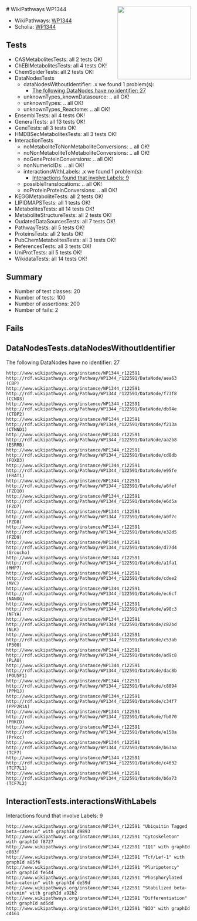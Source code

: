 <img style="float: right; width: 200px" src="https://upload.wikimedia.org/wikipedia/commons/thumb/8/83/Wplogo_with_text_500.png/640px-Wplogo_with_text_500.png" />
# WikiPathways WP1344

* WikiPathways: [WP1344](https://identifiers.org/wikipathways:WP1344)
* Scholia: [WP1344](https://scholia.toolforge.org/wikipathways/WP1344)
## Tests
* CASMetabolitesTests: all 2 tests OK!
* ChEBIMetabolitesTests: all 4 tests OK!
* ChemSpiderTests: all 2 tests OK!
* DataNodesTests
    * dataNodesWithoutIdentifier: .x we found 1 problem(s):
        * [The following DataNodes have no identifier: 27](#8792c4b6)
    * unknownTypes_knownDatasource: .. all OK!
    * unknownTypes: .. all OK!
    * unknownTypes_Reactome: .. all OK!
* EnsemblTests: all 4 tests OK!
* GeneralTests: all 13 tests OK!
* GeneTests: all 3 tests OK!
* HMDBSecMetabolitesTests: all 3 tests OK!
* InteractionTests
    * noMetaboliteToNonMetaboliteConversions: .. all OK!
    * noNonMetaboliteToMetaboliteConversions: .. all OK!
    * noGeneProteinConversions: .. all OK!
    * nonNumericIDs: .. all OK!
    * interactionsWithLabels: .x we found 1 problem(s):
        * [Interactions found that involve Labels: 9](#630d2680)
    * possibleTranslocations: .. all OK!
    * noProteinProteinConversions: .. all OK!
* KEGGMetaboliteTests: all 2 tests OK!
* LIPIDMAPSTests: all 1 tests OK!
* MetabolitesTests: all 14 tests OK!
* MetaboliteStructureTests: all 2 tests OK!
* OudatedDataSourcesTests: all 7 tests OK!
* PathwayTests: all 5 tests OK!
* ProteinsTests: all 2 tests OK!
* PubChemMetabolitesTests: all 3 tests OK!
* ReferencesTests: all 3 tests OK!
* UniProtTests: all 5 tests OK!
* WikidataTests: all 14 tests OK!


## Summary

* Number of test classes: 20
* Number of tests: 100
* Number of assertions: 200
* Number of fails: 2

## Fails

<a name="8792c4b6" />

## DataNodesTests.dataNodesWithoutIdentifier

The following DataNodes have no identifier: 27
```
http://www.wikipathways.org/instance/WP1344_r122591 http://rdf.wikipathways.org/Pathway/WP1344_r122591/DataNode/aea63 (CBP)
http://www.wikipathways.org/instance/WP1344_r122591 http://rdf.wikipathways.org/Pathway/WP1344_r122591/DataNode/f73f8 (CCND3)
http://www.wikipathways.org/instance/WP1344_r122591 http://rdf.wikipathways.org/Pathway/WP1344_r122591/DataNode/db94e (CTBP2)
http://www.wikipathways.org/instance/WP1344_r122591 http://rdf.wikipathways.org/Pathway/WP1344_r122591/DataNode/f213a (CTNND1)
http://www.wikipathways.org/instance/WP1344_r122591 http://rdf.wikipathways.org/Pathway/WP1344_r122591/DataNode/aa2b8 (ESRRB)
http://www.wikipathways.org/instance/WP1344_r122591 http://rdf.wikipathways.org/Pathway/WP1344_r122591/DataNode/cd8db (FOXD3)
http://www.wikipathways.org/instance/WP1344_r122591 http://rdf.wikipathways.org/Pathway/WP1344_r122591/DataNode/e95fe (FRAT1)
http://www.wikipathways.org/instance/WP1344_r122591 http://rdf.wikipathways.org/Pathway/WP1344_r122591/DataNode/a6fef (FZD10)
http://www.wikipathways.org/instance/WP1344_r122591 http://rdf.wikipathways.org/Pathway/WP1344_r122591/DataNode/e6d5a (FZD7)
http://www.wikipathways.org/instance/WP1344_r122591 http://rdf.wikipathways.org/Pathway/WP1344_r122591/DataNode/a0f7c (FZD8)
http://www.wikipathways.org/instance/WP1344_r122591 http://rdf.wikipathways.org/Pathway/WP1344_r122591/DataNode/e32d5 (FZD9)
http://www.wikipathways.org/instance/WP1344_r122591 http://rdf.wikipathways.org/Pathway/WP1344_r122591/DataNode/d77d4 (Groucho)
http://www.wikipathways.org/instance/WP1344_r122591 http://rdf.wikipathways.org/Pathway/WP1344_r122591/DataNode/a1fa1 (MMP7)
http://www.wikipathways.org/instance/WP1344_r122591 http://rdf.wikipathways.org/Pathway/WP1344_r122591/DataNode/cdee2 (MYC)
http://www.wikipathways.org/instance/WP1344_r122591 http://rdf.wikipathways.org/Pathway/WP1344_r122591/DataNode/ec6cf (NANOG)
http://www.wikipathways.org/instance/WP1344_r122591 http://rdf.wikipathways.org/Pathway/WP1344_r122591/DataNode/a98c3 (NFYA)
http://www.wikipathways.org/instance/WP1344_r122591 http://rdf.wikipathways.org/Pathway/WP1344_r122591/DataNode/c82bd (NLK)
http://www.wikipathways.org/instance/WP1344_r122591 http://rdf.wikipathways.org/Pathway/WP1344_r122591/DataNode/c53ab (P300)
http://www.wikipathways.org/instance/WP1344_r122591 http://rdf.wikipathways.org/Pathway/WP1344_r122591/DataNode/ad9c8 (PLAU)
http://www.wikipathways.org/instance/WP1344_r122591 http://rdf.wikipathways.org/Pathway/WP1344_r122591/DataNode/dac8b (POU5F1)
http://www.wikipathways.org/instance/WP1344_r122591 http://rdf.wikipathways.org/Pathway/WP1344_r122591/DataNode/c8894 (PPM1J)
http://www.wikipathways.org/instance/WP1344_r122591 http://rdf.wikipathways.org/Pathway/WP1344_r122591/DataNode/c34f7 (PPP2R1A)
http://www.wikipathways.org/instance/WP1344_r122591 http://rdf.wikipathways.org/Pathway/WP1344_r122591/DataNode/fb070 (PRKCD)
http://www.wikipathways.org/instance/WP1344_r122591 http://rdf.wikipathways.org/Pathway/WP1344_r122591/DataNode/e158a (Prkcc)
http://www.wikipathways.org/instance/WP1344_r122591 http://rdf.wikipathways.org/Pathway/WP1344_r122591/DataNode/b63aa (TCF7)
http://www.wikipathways.org/instance/WP1344_r122591 http://rdf.wikipathways.org/Pathway/WP1344_r122591/DataNode/c4632 (TCF7L1)
http://www.wikipathways.org/instance/WP1344_r122591 http://rdf.wikipathways.org/Pathway/WP1344_r122591/DataNode/b6a73 (TCF7L2)
```

<a name="630d2680" />

## InteractionTests.interactionsWithLabels

Interactions found that involve Labels: 9
```
http://www.wikipathways.org/instance/WP1344_r122591 "Ubiquitin Tagged
beta-catenin" with graphId d9893
http://www.wikipathways.org/instance/WP1344_r122591 "Cytoskeleton" with graphId f8727
http://www.wikipathways.org/instance/WP1344_r122591 "IQ1" with graphId c083f
http://www.wikipathways.org/instance/WP1344_r122591 "Tcf/Lef-1" with graphId a85f6
http://www.wikipathways.org/instance/WP1344_r122591 "Pluripotency" with graphId fe544
http://www.wikipathways.org/instance/WP1344_r122591 "Phosphorylated beta-catenin" with graphId de59d
http://www.wikipathways.org/instance/WP1344_r122591 "Stabilized beta-catenin" with graphId a92b2
http://www.wikipathways.org/instance/WP1344_r122591 "Differentiation" with graphId ad5dd
http://www.wikipathways.org/instance/WP1344_r122591 "BIO" with graphId c4161
```

